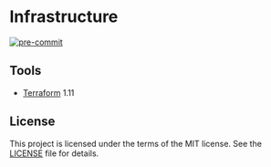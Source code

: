 # Infrastructure

[![pre-commit](https://img.shields.io/badge/pre--commit-enabled-brightgreen?logo=pre-commit&logoColor=white)](https://github.com/pre-commit/pre-commit)

## Tools

- [Terraform](https://terraform.io) 1.11

## License

This project is licensed under the terms of the MIT license.
See the [LICENSE](LICENSE) file for details.
